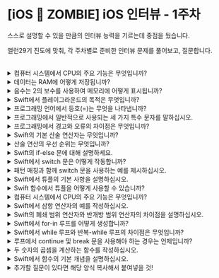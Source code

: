# [iOS 🧟 ZOMBIE] iOS 인터뷰 - 1주차

스스로 설명할 수 있을 만큼의 인터뷰 능력을 기르는데 중점을 뒀습니다.

앨런29기 진도에 맞춰, 각 주차별로 준비한 인터뷰 문제를 풀어보고, 질문합니다.

<br>

<details>
<summary>컴퓨터 시스템에서 CPU의 주요 기능은 무엇입니까?</summary>

 - 연산: 데이터 조작 및 계산하는 등의 작업
 - 제어: CPU 프로그램 실행 흐름 제어
 - 기억장치 관리: CPU는 주기억장치(RAM)에서 데이터 명령어를 읽고 쓰며, 프로그램 작업에 필요한 정보를 저장 검색함.
 - 입출력처리(input/output processing): CPU는 외부장치와의 상호작용을 통해 데이터를 입력받고 출력한다.
 - 인터럽트 처리
 - 레지스터 관리
 - 명령어 처리

</details>


<details>
<summary>데이터는 RAM에 어떻게 저장됩니까?</summary>

```swift
1. 프로그램 실행 
-> 2.변수 및 데이터 구조 정의 후 메모리 할당(프로그램이 실행되는 동안 필요한 데이터 저장)
 -> 3. 메모리 주소 할당: 각 변수,데이터 구조는 메모리 상 고유한 메모리 주소를 가진다. 이 주소를 이용해 프로그램은 데이터에 접근하고 조작한다. 
 -> 4. 데이터 쓰기 및 읽기: 프로그램이 실행되는 동안 데이터는 메모리에 쓰여지거나 읽혀진다. CPU는 명령어를 통해 메모리 주소에 접근하고 데이터를 읽거나 쓸 수 있다. 
 -> 5. 임시 데이터(스택): 함수 호출과 같은 작업 중 발생하는 임시 데이터 함수 호출 정보는 스택 메모리에 저장한다. 함수 호출과 반환에 따라 데이터를 추가하거나 제거한다. 
 -> 6. 동적할당: 프로그램 실행 중 동적으로 메모리를 할당할 때에는 주로 heap 메모리를 사용한다. 동적할당은 프로그램이 실행 중에 필요에 따라 메모리를 동적으로 할당하고 해제하는 것을 말한다. 
중요한 점: 데이터가 RAM에 저장되면, CPU가 데이터에 빠르게 액세스해 처리가능 
단, RAM 은 휘발성 메모리라서 전원이 꺼지면 저장된 데이터 사라지지만, 빠르게 데이터를 읽고 쓰는게 가능해 데이터 처리에 효과적이다.
```
</details>


<details>
<summary>음수는 2의 보수를 사용하여 메모리에 어떻게 표시됩니까?</summary>

```swift
//  음수는 이진수 표현에서 모든 비트를 반전한 다음 1을 더하여 얻은 2의 보수를 사용하여 메모리에 표현됩니다.
```
</details>


<details>
<summary>Swift에서 플레이그라운드의 목적은 무엇입니까?</summary>

```swift
//답변
```
</details>


<details>
<summary>프로그래밍 언어에서 등호(=)는 무엇을 나타냅니까?</summary>

```swift
//답변
```
</details>


<details>
<summary>프로그래밍에서 일반적으로 사용되는 세 가지 특수 문자를 말하십시오.</summary>

```swift
//답변
```
</details>


<details>
<summary>프로그래밍에서 경고와 오류의 차이점은 무엇입니까?</summary>

```swift
//답변
```
</details>


<details>
<summary>Swift의 기본 산술 연산자는 무엇입니까?</summary>

```swift
//답변
```
</details>


<details>
<summary>산술 연산의 우선 순위는 무엇입니까?</summary>

```swift
//답변
```
</details>


<details>
<summary>Swift의 if-else 문에 대해 설명하세요.</summary>

```swift
//답변
```
</details>


<details>
<summary>Swift에서 switch 문은 어떻게 작동합니까?</summary>

```swift
//답변
```
</details>


<details>
<summary>패턴 매칭과 함께 switch 문을 사용하는 예를 제시하십시오.</summary>

```swift
//답변
```
</details>


<details>
<summary>Swift에서 튜플의 기본 사항을 설명하십시오.</summary>

```swift
//답변
```
</details>


<details>
<summary>Swift 함수에서 튜플을 어떻게 사용할 수 있습니까?</summary>

```swift
//답변
```
</details>


<details>
<summary>컴퓨터 시스템에서 CPU의 주요 기능은 무엇입니까?</summary>

```swift
//답변
```
</details>


<details>
<summary>Swift에서 삼항 연산자의 예를 작성하십시오.</summary>

```swift
let contentHeight = 40
let hasHeader = true
let rowHeight = contentHeight + (hasHeader ? 50 : 20)
// rowHeight is equal to 90
```
</details>


<details>
<summary> Swift의 폐쇄 범위 연산자와 반개방 범위 연산자의 차이점을 설명하십시오. </summary>

```swift
//답변
```
</details>


<details>
<summary>Swift에서 for-in 루프를 어떻게 생성합니까?</summary>

```swift
//답변
```
</details>


<details>
<summary>Swift에서 while 루프와 반복-while 루프의 차이점은 무엇입니까?</summary>

```swift
//답변
```
</details>


<details>
<summary>루프에서 continue 및 break 문을 사용해야 하는 경우는 언제입니까?</summary>

```swift
//답변
```
</details>


<details>
<summary>두 숫자의 곱셈을 계산하는 함수를 작성하십시오.</summary>

```swift
func multipleTwoNums(_ param1: Int, _ param2: Int) -> Int {
    return param1 * param2
}
```
</details>


<details>
<summary>Swift에서 함수의 기본 개념을 설명하십시오.</summary>

```swift
/* 
함수는 특별한 업무를 수행하는 자립적인 코드 덩어리다. 프로그래머는 함수에 그것이 무엇을 하는지 알아보는 이름을 지어줄 수 있다. 그리고 그 이름은 필요한 업무를 수행하기 위해 (함수를) 호출할 때 사용한다. 
*/
func 함수이름(매개변수) -> 반환 값(값의 타입) {
	실행할 코드 (함수 구현부)
	return 반환 값(의 타입)
}
```
</details>


<details>
<summary>추가할 질문이 있다면 해당 양식 복사해서 붙여넣을 것!</summary>

```swift
//답변
```
</details>

